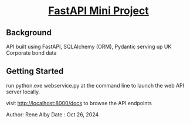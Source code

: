 <div align="center">
<!-- Title: -->
  <a href="https://github.com/Reneige/bond_api/">
  </a>
  <h1><a href="https://github.com/Reneige/bond_api/">FastAPI Mini Project</a></h1>
<!-- Short description: -->
</div>

## Background

API built using FastAPI, SQLAlchemy (ORM), Pydantic serving up UK Corporate bond data

## Getting Started

run python.exe webservice.py at the command line to launch the web API server locally. 

visit <a href="http://localhost:8000/docs">http://localhost:8000/docs</a> to browse the API endpoints

Author: Rene Alby
Date : Oct 26, 2024